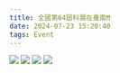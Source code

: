 ```yaml
---
title: 全國第64屆科展在臺南❗️❗️
date: 2024-07-23 15:20:40
tags: Event
---
```


![](452516679_993992289085210_4740936376879621661_n.jpg)
![](452353030_993992285751877_4363342911389429786_n.jpg)
![](452657428_993992305751875_147823664470900345_n.jpg)
![](452222599_993992352418537_3352189646532455796_n.jpg)
